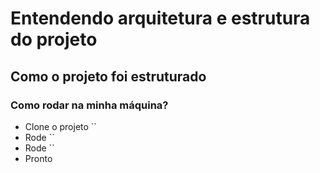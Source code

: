 # Entendendo arquitetura e estrutura do projeto

## Como o projeto foi estruturado

### Como rodar na minha máquina?

- Clone o projeto ``
- Rode ``
- Rode ``
- Pronto
